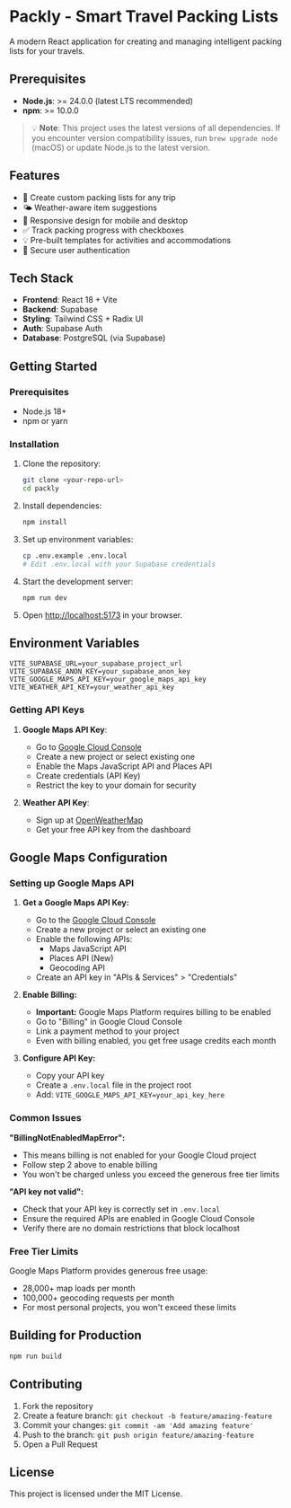 # Packly - Smart Travel Packing Lists

A modern React application for creating and managing intelligent packing lists for your travels.

## Prerequisites

- **Node.js**: >= 24.0.0 (latest LTS recommended)
- **npm**: >= 10.0.0

> 💡 **Note**: This project uses the latest versions of all dependencies. If you encounter version compatibility issues, run `brew upgrade node` (macOS) or update Node.js to the latest version.

## Features

- 🎒 Create custom packing lists for any trip
- 🌤️ Weather-aware item suggestions  
- 📱 Responsive design for mobile and desktop
- ✅ Track packing progress with checkboxes
- 💡 Pre-built templates for activities and accommodations
- 🔐 Secure user authentication

## Tech Stack

- **Frontend**: React 18 + Vite
- **Backend**: Supabase  
- **Styling**: Tailwind CSS + Radix UI
- **Auth**: Supabase Auth
- **Database**: PostgreSQL (via Supabase)

## Getting Started

### Prerequisites
- Node.js 18+ 
- npm or yarn

### Installation

1. Clone the repository:
   ```bash
   git clone <your-repo-url>
   cd packly
   ```

2. Install dependencies:
   ```bash
   npm install
   ```

3. Set up environment variables:
   ```bash
   cp .env.example .env.local
   # Edit .env.local with your Supabase credentials
   ```

4. Start the development server:
   ```bash
   npm run dev
   ```

5. Open [http://localhost:5173](http://localhost:5173) in your browser.

## Environment Variables

```env
VITE_SUPABASE_URL=your_supabase_project_url
VITE_SUPABASE_ANON_KEY=your_supabase_anon_key
VITE_GOOGLE_MAPS_API_KEY=your_google_maps_api_key
VITE_WEATHER_API_KEY=your_weather_api_key
```

### Getting API Keys

1. **Google Maps API Key**: 
   - Go to [Google Cloud Console](https://console.cloud.google.com/google/maps-apis)
   - Create a new project or select existing one
   - Enable the Maps JavaScript API and Places API
   - Create credentials (API Key)
   - Restrict the key to your domain for security

2. **Weather API Key**:
   - Sign up at [OpenWeatherMap](https://openweathermap.org/api)
   - Get your free API key from the dashboard

## Google Maps Configuration

### Setting up Google Maps API

1. **Get a Google Maps API Key:**
   - Go to the [Google Cloud Console](https://console.cloud.google.com/)
   - Create a new project or select an existing one
   - Enable the following APIs:
     - Maps JavaScript API
     - Places API (New)
     - Geocoding API
   - Create an API key in "APIs & Services" > "Credentials"

2. **Enable Billing:**
   - **Important:** Google Maps Platform requires billing to be enabled
   - Go to "Billing" in Google Cloud Console
   - Link a payment method to your project
   - Even with billing enabled, you get free usage credits each month

3. **Configure API Key:**
   - Copy your API key
   - Create a `.env.local` file in the project root
   - Add: `VITE_GOOGLE_MAPS_API_KEY=your_api_key_here`

### Common Issues

**"BillingNotEnabledMapError":**
- This means billing is not enabled for your Google Cloud project
- Follow step 2 above to enable billing
- You won't be charged unless you exceed the generous free tier limits

**"API key not valid":**
- Check that your API key is correctly set in `.env.local`
- Ensure the required APIs are enabled in Google Cloud Console
- Verify there are no domain restrictions that block localhost

### Free Tier Limits

Google Maps Platform provides generous free usage:
- 28,000+ map loads per month
- 100,000+ geocoding requests per month
- For most personal projects, you won't exceed these limits

## Building for Production

```bash
npm run build
```

## Contributing

1. Fork the repository
2. Create a feature branch: `git checkout -b feature/amazing-feature`
3. Commit your changes: `git commit -am 'Add amazing feature'`
4. Push to the branch: `git push origin feature/amazing-feature`
5. Open a Pull Request

## License

This project is licensed under the MIT License.